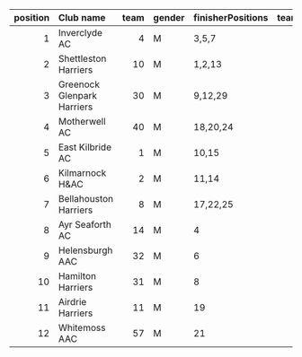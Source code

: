 |   position | Club name                  |   team | gender   | finisherPositions   |   teamPoints |   penaltyPoints |   totalPoints |   totalFinishers | Website                                |
|-----------:|:---------------------------|-------:|:---------|:--------------------|-------------:|----------------:|--------------:|-----------------:|:---------------------------------------|
|          1 | Inverclyde AC              |      4 | M        | 3,5,7               |           15 |               0 |            15 |                3 | https://www.inverclydeac.org/          |
|          2 | Shettleston Harriers       |     10 | M        | 1,2,13              |           16 |               0 |            16 |                6 | http://shettlestonharriers.org.uk/     |
|          3 | Greenock Glenpark Harriers |     30 | M        | 9,12,29             |           50 |               0 |            50 |                3 | https://greenockglenparkharriers.com/  |
|          4 | Motherwell AC              |     40 | M        | 18,20,24            |           62 |               0 |            62 |                3 | https://motherwellac.com/              |
|          5 | East Kilbride AC           |      1 | M        | 10,15               |           25 |              39 |            64 |                2 | http://www.ekac.org.uk/                |
|          6 | Kilmarnock H&AC            |      2 | M        | 11,14               |           25 |              39 |            64 |                2 | http://www.kilmarnockharriers.com/     |
|          7 | Bellahouston Harriers      |      8 | M        | 17,22,25            |           64 |               0 |            64 |                5 | http://www.bellahoustonharriers.co.uk/ |
|          8 | Ayr Seaforth AC            |     14 | M        | 4                   |            4 |              78 |            82 |                1 | https://www.ayrseaforth.co.uk/         |
|          9 | Helensburgh AAC            |     32 | M        | 6                   |            6 |              78 |            84 |                1 | https://www.helensburghaac.com/        |
|         10 | Hamilton Harriers          |     31 | M        | 8                   |            8 |              78 |            86 |                1 | nan                                    |
|         11 | Airdrie Harriers           |     11 | M        | 19                  |           19 |              78 |            97 |                1 | http://airdrieharriers.org/            |
|         12 | Whitemoss AAC              |     57 | M        | 21                  |           21 |              78 |            99 |                1 | https://whitemossaac.co.uk/            |